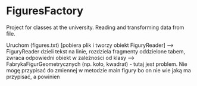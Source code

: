 # FiguresFactory
Project for classes at the university. Reading and transforming data from file.


Uruchom (figures.txt) [pobiera plik i tworzy obiekt FiguryReader] --> 
FiguryReader dzieli tekst na linie, rozdziela fragmenty oddzielone tabem, zwraca odpowiedni obiekt w zależności od klasy -->
FabrykaFigurGeometrycznych (np. koło, kwadrat) - tutaj jest problem. Nie mogę przypisać do zmiennej w metodzie main figury bo on nie wie jaką ma przypisać, a powinien
